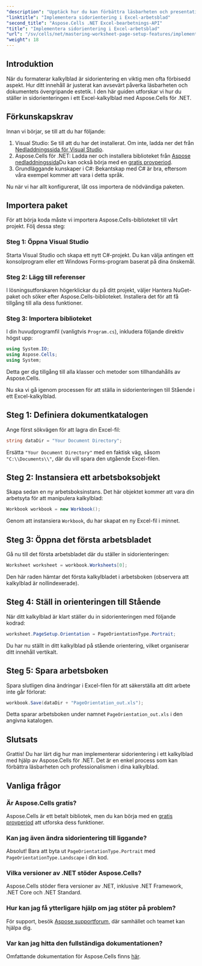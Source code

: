 ```yaml
---
"description": "Upptäck hur du kan förbättra läsbarheten och presentationen av dina Excel-kalkylblad genom att ändra sidorientering med Aspose.Cells för .NET. Den här steg-för-steg-guiden guidar dig genom processen och ger tydliga exempel."
"linktitle": "Implementera sidorientering i Excel-arbetsblad"
"second_title": "Aspose.Cells .NET Excel-bearbetnings-API"
"title": "Implementera sidorientering i Excel-arbetsblad"
"url": "/sv/cells/net/mastering-worksheet-page-setup-features/implement-page-orientation-in-excel-worksheet/"
"weight": 18
---
```


## Introduktion

När du formaterar kalkylblad är sidorientering en viktig men ofta förbisedd aspekt. Hur ditt innehåll är justerat kan avsevärt påverka läsbarheten och dokumentets övergripande estetik. I den här guiden utforskar vi hur du ställer in sidorienteringen i ett Excel-kalkylblad med Aspose.Cells för .NET.

## Förkunskapskrav

Innan vi börjar, se till att du har följande:

1. Visual Studio: Se till att du har det installerat. Om inte, ladda ner det från [Nedladdningssida för Visual Studio](https://visualstudio.microsoft.com/vs/).
2. Aspose.Cells för .NET: Ladda ner och installera biblioteket från [Aspose nedladdningssida](https://releases.aspose.com/cells/net/)Du kan också börja med en [gratis provperiod](https://releases.aspose.com/).
3. Grundläggande kunskaper i C#: Bekantskap med C# är bra, eftersom våra exempel kommer att vara i detta språk.

Nu när vi har allt konfigurerat, låt oss importera de nödvändiga paketen.

## Importera paket

För att börja koda måste vi importera Aspose.Cells-biblioteket till vårt projekt. Följ dessa steg:

### Steg 1: Öppna Visual Studio

Starta Visual Studio och skapa ett nytt C#-projekt. Du kan välja antingen ett konsolprogram eller ett Windows Forms-program baserat på dina önskemål.

### Steg 2: Lägg till referenser

I lösningsutforskaren högerklickar du på ditt projekt, väljer Hantera NuGet-paket och söker efter Aspose.Cells-biblioteket. Installera det för att få tillgång till alla dess funktioner.

### Steg 3: Importera biblioteket

I din huvudprogramfil (vanligtvis `Program.cs`), inkludera följande direktiv högst upp:

```csharp
using System.IO;
using Aspose.Cells;
using System;
```

Detta ger dig tillgång till alla klasser och metoder som tillhandahålls av Aspose.Cells.

Nu ska vi gå igenom processen för att ställa in sidorienteringen till Stående i ett Excel-kalkylblad.

## Steg 1: Definiera dokumentkatalogen

Ange först sökvägen för att lagra din Excel-fil:

```csharp
string dataDir = "Your Document Directory";
```

Ersätta `"Your Document Directory"` med en faktisk väg, såsom `"C:\\Documents\\"`, där du vill spara den utgående Excel-filen.

## Steg 2: Instansiera ett arbetsboksobjekt

Skapa sedan en ny arbetsboksinstans. Det här objektet kommer att vara din arbetsyta för att manipulera kalkylblad:

```csharp
Workbook workbook = new Workbook();
```

Genom att instansiera `Workbook`, du har skapat en ny Excel-fil i minnet.

## Steg 3: Öppna det första arbetsbladet

Gå nu till det första arbetsbladet där du ställer in sidorienteringen:

```csharp
Worksheet worksheet = workbook.Worksheets[0];
```

Den här raden hämtar det första kalkylbladet i arbetsboken (observera att kalkylblad är nollindexerade).

## Steg 4: Ställ in orienteringen till Stående

När ditt kalkylblad är klart ställer du in sidorienteringen med följande kodrad:

```csharp
worksheet.PageSetup.Orientation = PageOrientationType.Portrait;
```

Du har nu ställt in ditt kalkylblad på stående orientering, vilket organiserar ditt innehåll vertikalt.

## Steg 5: Spara arbetsboken

Spara slutligen dina ändringar i Excel-filen för att säkerställa att ditt arbete inte går förlorat:

```csharp
workbook.Save(dataDir + "PageOrientation_out.xls");
```

Detta sparar arbetsboken under namnet `PageOrientation_out.xls` i den angivna katalogen.

## Slutsats

Grattis! Du har lärt dig hur man implementerar sidorientering i ett kalkylblad med hjälp av Aspose.Cells för .NET. Det är en enkel process som kan förbättra läsbarheten och professionalismen i dina kalkylblad.

## Vanliga frågor

### Är Aspose.Cells gratis?

Aspose.Cells är ett betalt bibliotek, men du kan börja med en [gratis provperiod](https://releases.aspose.com/) att utforska dess funktioner.

### Kan jag även ändra sidorientering till liggande?

Absolut! Bara att byta ut `PageOrientationType.Portrait` med `PageOrientationType.Landscape` i din kod.

### Vilka versioner av .NET stöder Aspose.Cells?

Aspose.Cells stöder flera versioner av .NET, inklusive .NET Framework, .NET Core och .NET Standard.

### Hur kan jag få ytterligare hjälp om jag stöter på problem?

För support, besök [Aspose supportforum](https://forum.aspose.com/c/cells/9), där samhället och teamet kan hjälpa dig.

### Var kan jag hitta den fullständiga dokumentationen?

Omfattande dokumentation för Aspose.Cells finns [här](https://reference.aspose.com/cells/net/).